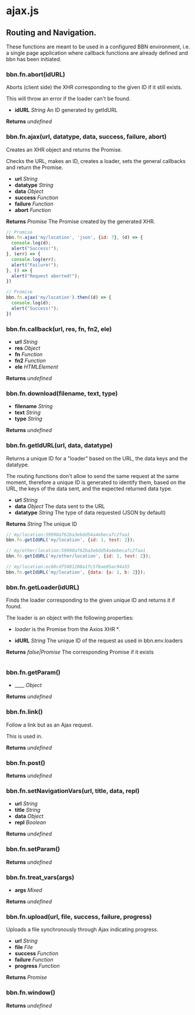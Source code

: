 # ajax.js

## Routing and Navigation.

These functions are meant to be used in a configured BBN environment,
i.e. a single page application where callback functions are already defined
and bbn has been initiated.


### **bbn.fn.abort(idURL)**

Aborts (client side) the XHR corresponding to the given ID if it still exists.

This will throw an error if the loader can't be found.

* __idURL__ _String_ An ID generated by getIdURL

**Returns** _undefined_ 

### **bbn.fn.ajax(url, datatype, data, success, failure, abort)**

Creates an XHR object and returns the Promise.

Checks the URL, makes an ID, creates a loader, sets the general callbacks
and return the Promise.

* __url__ _String_ 
* __datatype__ _String_ 
* __data__ _Object_ 
* __success__ _Function_ 
* __failure__ _Function_ 
* __abort__ _Function_ 

**Returns** _Promise_ The Promise created by the generated XHR.


```javascript
// Promise
bbn.fn.ajax('my/location', 'json', {id: 7}, (d) => {
  console.log(d);
  alert("Success!");
}, (err) => {
  console.log(err);
  alert("Failure!");
}, () => {
  alert("Request aborted!");
})
```


```javascript
// Promise
bbn.fn.ajax('my/location').then((d) => {
  console.log(d);
  alert("Success!");
})
```

### **bbn.fn.callback(url, res, fn, fn2, ele)**

* __url__ _String_ 
* __res__ _Object_ 
* __fn__ _Function_ 
* __fn2__ _Function_ 
* __ele__ _HTMLElement_ 

**Returns** _undefined_ 

### **bbn.fn.download(filename, text, type)**

* __filename__ _String_ 
* __text__ _String_ 
* __type__ _String_ 

**Returns** _undefined_ 

### **bbn.fn.getIdURL(url, data, datatype)**

Returns a unique ID for a "loader" based on the URL, the data keys and the datatype.

The routing functions don't allow to send the same request at the same moment,
therefore a unique ID is generated to identify them, based on the URL,
the keys of the data sent, and the expected returned data type.

* __url__ _String_ 
* __data__ _Object_ The data sent to the URL
* __datatype__ _String_ The type of data requested (JSON by default)

**Returns** _String_ The unique ID


```javascript
// my/location:59990af62ba3ebdd54a4ebecafc2faa1
bbn.fn.getIdURL('my/location', {id: 1, test: 2});
```


```javascript
// my/other/location:59990af62ba3ebdd54a4ebecafc2faa1
bbn.fn.getIdURL('my/other/location', {id: 1, test: 2});
```


```javascript
// my/location:ec60cdf5001208a1fc5fbae05ac94a55
bbn.fn.getIdURL('my/location', {data: {a: 1, b: 2}});
```

### **bbn.fn.getLoader(idURL)**

Finds the loader corresponding to the given unique ID and returns it if found.

The loader is an object with the following properties:
* _loader_ is the Promise from the Axios XHR
*.

* __idURL__ _String_ The unique ID of the request as used in bbn.env.loaders

**Returns** _false|Promise_ The corresponding Promise if it exists


```javascript

```

### **bbn.fn.getParam()**

* ____ _Object_ 

**Returns** _undefined_ 

### **bbn.fn.link()**

Follow a link but as an Ajax request.

This is used in.


**Returns** _undefined_ 

### **bbn.fn.post()**


**Returns** _undefined_ 

### **bbn.fn.setNavigationVars(url, title, data, repl)**

* __url__ _String_ 
* __title__ _String_ 
* __data__ _Object_ 
* __repl__ _Boolean_ 

**Returns** _undefined_ 

### **bbn.fn.setParam()**


**Returns** _undefined_ 

### **bbn.fn.treat_vars(args)**

* __args__ _Mixed_ 

**Returns** _undefined_ 

### **bbn.fn.upload(url, file, success, failure, progress)**

Uploads a file synchronously through Ajax indicating progress.

* __url__ _String_ 
* __file__ _File_ 
* __success__ _Function_ 
* __failure__ _Function_ 
* __progress__ _Function_ 

**Returns** _Promise_ 

### **bbn.fn.window()**


**Returns** _undefined_ 
